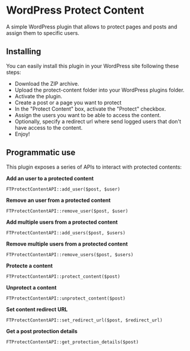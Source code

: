 # WordPress Protect Content

A simple WordPress plugin that allows to protect pages and posts and assign them to specific users.

## Installing

You can easily install this plugin in your WordPress site following these steps:

- Download the ZIP archive.
- Upload the protect-content folder into your WordPress plugins folder.
- Activate the plugin.
- Create a post or a page you want to protect
- In the "Protect Content" box, activate the "Protect" checkbox.
- Assign the users you want to be able to access the content.
- Optionally, specify a redirect url where send logged users that don't have access to the content.
- Enjoy!

## Programmatic use

This plugin exposes a series of APIs to interact with protected contents:

**Add an user to a protected content**
```
FTProtectContentAPI::add_user($post, $user)
```

**Remove an user from a protected content**
```
FTProtectContentAPI::remove_user($post, $user)
```

**Add multiple users from a protected content**
```
FTProtectContentAPI::add_users($post, $users)
```

**Remove multiple users from a protected content**
```
FTProtectContentAPI::remove_users($post, $users)
```

**Protecte a content**
```
FTProtectContentAPI::protect_content($post)
```

**Unprotect a content**
```
FTProtectContentAPI::unprotect_content($post)
```

**Set content redirect URL**
```
FTProtectContentAPI::set_redirect_url($post, $redirect_url)
```

**Get a post protection details**
```
FTProtectContentAPI::get_protection_details($post)
```
